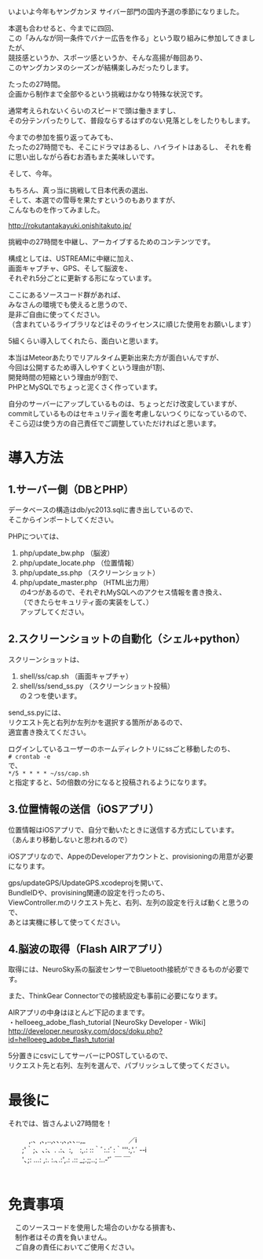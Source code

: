 いよいよ今年もヤングカンヌ サイバー部門の国内予選の季節になりました。

本選も合わせると、今までに四回、  
この「みんなが同一条件でバナー広告を作る」という取り組みに参加してきましたが、  
競技感というか、スポーツ感というか、そんな高揚が毎回あり、  
このヤングカンヌのシーズンが結構楽しみだったりします。


たったの27時間。  
企画から制作まで全部やるという挑戦はかなり特殊な状況です。

通常考えられないくらいのスピードで頭は働きますし、  
その分テンパったりして、普段ならするはずのない見落としをしたりもします。


今までの参加を振り返ってみても、  
たったの27時間でも、そこにドラマはあるし、ハイライトはあるし、 
それを肴に思い出しながら呑むお酒もまた美味しいです。


そして、今年。


もちろん、真っ当に挑戦して日本代表の選出、  
そして、本選での雪辱を果たすというのもありますが、  
こんなものを作ってみました。

http://rokutantakayuki.onishitakuto.jp/


挑戦中の27時間を中継し、アーカイブするためのコンテンツです。

構成としては、USTREAMに中継に加え、  
画面キャプチャ、GPS、そして脳波を、  
それぞれ5分ごとに更新する形になっています。


ここにあるソースコード群があれば、  
みなさんの環境でも使えると思うので、  
是非ご自由に使ってください。  
（含まれているライブラリなどはそのライセンスに順じた使用をお願いします）

5組くらい導入してくれたら、面白いと思います。


本当はMeteorあたりでリアルタイム更新出来た方が面白いんですが、  
今回は公開するため導入しやすくという理由が1割、  
開発時間の短縮という理由が9割で、  
PHPとMySQLでちょっと泥くさく作っています。

自分のサーバーにアップしているものは、ちょっとだけ改変していますが、  
commitしているものはセキュリティ面を考慮しないつくりになっているので、  
そこら辺は使う方の自己責任でご調整していただければと思います。


# 導入方法

## 1.サーバー側（DBとPHP）

データベースの構造はdb/yc2013.sqlに書き出しているので、  
そこからインポートしてください。

PHPについては、  
1. php/update_bw.php （脳波）  
2. php/update_locate.php （位置情報）  
3. php/update_ss.php （スクリーンショット）  
4. php/update_master.php （HTML出力用）  
の4つがあるので、それぞれMySQLへのアクセス情報を書き換え、  
（できたらセキュリティ面の実装をして、）  
アップしてください。



## 2.スクリーンショットの自動化（シェル+python）

スクリーンショットは、  
1. shell/ss/cap.sh （画面キャプチャ）  
2. shell/ss/send_ss.py （スクリーンショット投稿）  
の２つを使います。

send_ss.pyには、  
リクエスト先と右列か左列かを選択する箇所があるので、  
適宜書き換えてください。  

ログインしているユーザーのホームディレクトリにssごと移動したのち、  
`# crontab -e`  
で、  
`*/5 * * * * ~/ss/cap.sh`  
と指定すると、5の倍数の分になると投稿されるようになります。  




## 3.位置情報の送信（iOSアプリ）

位置情報はiOSアプリで、自分で動いたときに送信する方式にしています。  
（あんまり移動しないと思われるので）

iOSアプリなので、AppeのDeveloperアカウントと、provisioningの用意が必要になります。  

gps/updateGPS/UpdateGPS.xcodeprojを開いて、  
BundleIDや、provisining関連の設定を行ったのち、  
ViewController.mのリクエスト先と、右列、左列の設定を行えば動くと思うので、  
あとは実機に移して使ってください。  




## 4.脳波の取得（Flash AIRアプリ）

取得には、NeuroSky系の脳波センサーでBluetooth接続ができるものが必要です。  

また、ThinkGear Connectorでの接続設定も事前に必要になります。  

AIRアプリの中身はほとんど下記のままです。  
・helloeeg_adobe_flash_tutorial [NeuroSky Developer - Wiki]  
http://developer.neurosky.com/docs/doku.php?id=helloeeg_adobe_flash_tutorial

5分置きにcsvにしてサーバーにPOSTしているので、  
リクエスト先と右列、左列を選んで、パブリッシュして使ってください。  





# 最後に

それでは、皆さんよい27時間を！

　　　,.、,､,..,､､.,､,､､..,_　　　　　 　／i  
　　;'｀;、､:、. .:、:,　:,.: ::｀ﾞ:.:ﾞ:｀''':,'.´ -‐i  
　　'､;: ...: ,:. :.､.:',.: .:: _;.;;..; :..‐'ﾞ ￣ ￣   
　　
　　
　　
　　
# 免責事項

　このソースコードを使用した場合のいかなる損害も、  
　制作者はその責を負いません。  
　ご自身の責任においてご使用ください。  




















































